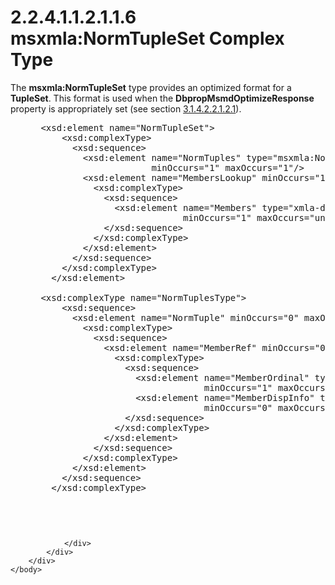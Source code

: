 <html dir="LTR" xmlns:mshelp="http://msdn.microsoft.com/mshelp" xmlns:ddue="http://ddue.schemas.microsoft.com/authoring/2003/5" xmlns:xlink="http://www.w3.org/1999/xlink" xmlns:tool="http://www.microsoft.com/tooltip">
    <head>
        <meta http-equiv="Content-Type" content="text/html; CHARSET=utf-8"></meta>
        <meta name="save" content="history"></meta>
        <title>2.2.4.1.1.2.1.1.6 msxmla:NormTupleSet Complex Type</title>
        <xml>
            <mshelp:toctitle title="2.2.4.1.1.2.1.1.6 msxmla:NormTupleSet Complex Type"></mshelp:toctitle>
            <mshelp:rltitle title="[MS-SSAS]: msxmla:NormTupleSet Complex Type"></mshelp:rltitle>
            <mshelp:keyword index="A" term="57e96001-65f2-4b60-be36-4b4f54c3ffd5"></mshelp:keyword>
            <mshelp:attr name="DCSext.ContentType" value="open specification"></mshelp:attr>
            <mshelp:attr name="AssetID" value="57e96001-65f2-4b60-be36-4b4f54c3ffd5"></mshelp:attr>
            <mshelp:attr name="TopicType" value="kbRef"></mshelp:attr>
            <mshelp:attr name="DCSext.Title" value="[MS-SSAS]: msxmla:NormTupleSet Complex Type" />
        </xml>
    </head>
    <body>
        <div id="header">
            <h1 class="heading">2.2.4.1.1.2.1.1.6 msxmla:NormTupleSet Complex Type</h1>
        </div>
        <div id="mainSection">
            <div id="mainBody">
                <div id="allHistory" class="saveHistory"></div>
                <div id="sectionSection0" class="section" name="collapseableSection">
                    

<p>The <b>msxmla:NormTupleSet</b> type provides an optimized
format for a <b>TupleSet</b>. This format is used when the <b>DbpropMsmdOptimizeResponse</b>
property is appropriately set (see section <a href="52e0b880-e2ff-49cd-b42e-db99b39faa54.htm">3.1.4.2.2.1.2.1</a>).</p>

<dl>
<dd>
<div><pre> &lt;xsd:element name=&quot;NormTupleSet&quot;&gt;
     &lt;xsd:complexType&gt;
       &lt;xsd:sequence&gt;
         &lt;xsd:element name=&quot;NormTuples&quot; type=&quot;msxmla:NormTuplesType&quot; 
                      minOccurs=&quot;1&quot; maxOccurs=&quot;1&quot;/&gt;
         &lt;xsd:element name=&quot;MembersLookup&quot; minOccurs=&quot;1&quot; maxOccurs=&quot;1&quot;&gt;
           &lt;xsd:complexType&gt;
             &lt;xsd:sequence&gt;
               &lt;xsd:element name=&quot;Members&quot; type=&quot;xmla-ds:TupleType&quot; 
                            minOccurs=&quot;1&quot; maxOccurs=&quot;unbounded&quot;/&gt;
             &lt;/xsd:sequence&gt;
           &lt;/xsd:complexType&gt;
         &lt;/xsd:element&gt;
       &lt;/xsd:sequence&gt;
     &lt;/xsd:complexType&gt;
   &lt;/xsd:element&gt;
  
 &lt;xsd:complexType name=&quot;NormTuplesType&quot;&gt;
     &lt;xsd:sequence&gt;
       &lt;xsd:element name=&quot;NormTuple&quot; minOccurs=&quot;0&quot; maxOccurs=&quot;unbounded&quot;&gt;
         &lt;xsd:complexType&gt;
           &lt;xsd:sequence&gt;
             &lt;xsd:element name=&quot;MemberRef&quot; minOccurs=&quot;0&quot; maxOccurs=&quot;unbounded&quot;&gt;
               &lt;xsd:complexType&gt;
                 &lt;xsd:sequence&gt;
                   &lt;xsd:element name=&quot;MemberOrdinal&quot; type=&quot;xsd:int&quot; 
                                minOccurs=&quot;1&quot; maxOccurs=&quot;1&quot;/&gt;
                   &lt;xsd:element name=&quot;MemberDispInfo&quot; type=&quot;xsd:int&quot; 
                                minOccurs=&quot;0&quot; maxOccurs=&quot;1&quot;/&gt;
                 &lt;/xsd:sequence&gt;
               &lt;/xsd:complexType&gt;
             &lt;/xsd:element&gt;
           &lt;/xsd:sequence&gt;
         &lt;/xsd:complexType&gt;
       &lt;/xsd:element&gt;
     &lt;/xsd:sequence&gt;
   &lt;/xsd:complexType&gt;
</pre></div>
</dd>
<dd>
<div><pre> 
 
 
</pre></div>
</dd></dl>




                </div>
            </div>
        </div>
    </body>
</html>